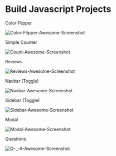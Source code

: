 # Build Javascript Projects
Color Flipper

![Color-Flipper-Awesome-Screenshot](https://user-images.githubusercontent.com/75199998/139657335-2ef5f0ba-9d53-4b10-951a-f9c95b7c05c9.gif)


Simple Counter 

![Count-Awesome-Screenshot](https://user-images.githubusercontent.com/75199998/139657159-7bcb9df9-234f-451c-8ad8-3d35ffddcbe9.gif)

Reviews

![Reviews-Awesome-Screenshot](https://user-images.githubusercontent.com/75199998/139808864-49e9a708-e515-4421-b002-d341a82bd8d3.gif)

Navbar (Toggle)

![Navbar-Awesome-Screenshot](https://user-images.githubusercontent.com/75199998/140043142-667b671c-76d4-4a17-8120-0188f5074a82.gif)

Sidebar (Toggle)

![Sidebar-Awesome-Screenshot](https://user-images.githubusercontent.com/75199998/140291404-fedd4635-dca1-40b4-ba96-ecb7c3df3228.gif)

Modal

![Modal-Awesome-Screenshot](https://user-images.githubusercontent.com/75199998/141057152-1121bf0c-843f-4139-9425-da1ba715e39e.gif)

Questions

![Q-_-A-Awesome-Screenshot](https://user-images.githubusercontent.com/75199998/141057185-6ca6ce33-343a-4b26-9303-e24d7bf0b1fc.gif)
